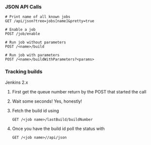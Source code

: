 ### JSON API Calls

    # Print name of all known jobs
    GET /api/json?tree=jobs[name]&pretty=true

    # Enable a job
    POST /job/enable

    # Run job without parameters
    POST /<name>/build

    # Run job with parameters
    POST /<name>/buildWithParameters?<params>

### Tracking builds

Jenkins 2.x

1.  First get the queue number return by the POST that started the call
2.  Wait some seconds! Yes, honestly!
3.  Fetch the build id using

        GET /<job name>/lastBuild/buildNumber

4.  Once you have the build id poll the status with

        GET /<job name>//api/json

